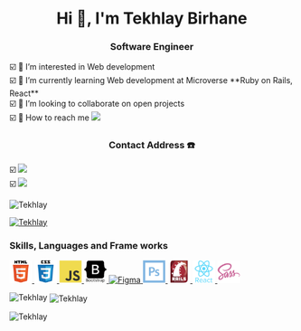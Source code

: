 <h1 align="center">Hi 👋, I'm Tekhlay Birhane</h1>
<h3 align="center">Software Engineer</h3>
<p> 
  ☑️ 👀 I’m interested in Web development <br/>
  ☑️ 🌱 I’m currently learning Web development at Microverse **Ruby on Rails, React** <br/>
  ☑️ 💞️ I’m looking to collaborate on open projects<br/>
  ☑️ 📧 How to reach me <a href="mailto:teklaybirhane12@gmail.com?"><img src="https://img.shields.io/badge/gmail-%23DD0031.svg?&style=for-the-badge&logo=gmail&logoColor=white"/></a>
</p>
<h3 align="center">Contact Address ☎️</h3>

☑️ <a href="https://www.linkedin.com/in/tekhlay/"><img src="https://img.shields.io/badge/linkedin-%23DD0031.svg?&style=for-the-badge&logo=linkedIn&logoColor=white"/></a> <br/>
☑️ <a href=""/> <img src="https://img.shields.io/badge/twitter-%23DD0031.svg?&style=for-the-badge&logo=twitter&logoColor=white"></a> <br/>

<p align="left"> 
  <img src="https://komarev.com/ghpvc/?username=Tekhlay&label=Profile Views&color=green&style=for-the-badge" alt="Tekhlay" />
</p>

<p align="left"> 
  <a href="https://github.com/Tekhlay">
    <img src="https://github-profile-trophy.vercel.app/?username=Tekhlay" alt="Tekhlay" />
  </a> 
</p>


<h3 align="left">Skills, Languages and Frame works</h3>
<p align="left">
  <a href="https://www.w3.org/html/" target="_blank" rel="noreferrer"> 
    <img src="https://raw.githubusercontent.com/devicons/devicon/master/icons/html5/html5-original-wordmark.svg" alt="HTML5" width="40" height="40"/>
  </a>
  <a href="https://www.w3schools.com/css/" target="_blank" rel="noreferrer"> 
    <img src="https://raw.githubusercontent.com/devicons/devicon/master/icons/css3/css3-original-wordmark.svg" alt="CSS3" width="40" height="40"/>
  </a>
  <a href="https://developer.mozilla.org/en-US/docs/Web/JavaScript" target="_blank" rel="noreferrer"> 
    <img src="https://raw.githubusercontent.com/devicons/devicon/master/icons/javascript/javascript-original.svg" alt="Java Script" width="40" height="40"/>
  </a>
  <a href="https://getbootstrap.com" target="_blank" rel="noreferrer"> 
    <img src="https://raw.githubusercontent.com/devicons/devicon/master/icons/bootstrap/bootstrap-plain-wordmark.svg" alt="Bootstrap" width="40" height="40"/> 
  </a> 
  <a href="https://www.figma.com/" target="_blank" rel="noreferrer"> 
    <img src="https://www.vectorlogo.zone/logos/figma/figma-icon.svg" alt="Figma" width="40" height="40"/>
  </a> 
  <a href="https://www.photoshop.com/en" target="_blank" rel="noreferrer"> 
    <img src="https://raw.githubusercontent.com/devicons/devicon/master/icons/photoshop/photoshop-line.svg" alt="Photoshop" width="40" height="40"/> 
  </a> 
  <a href="https://rubyonrails.org" target="_blank" rel="noreferrer"> 
    <img src="https://raw.githubusercontent.com/devicons/devicon/master/icons/rails/rails-original-wordmark.svg" alt="Rails" width="40" height="40"/> 
  </a> 
  <a href="https://reactjs.org/" target="_blank" rel="noreferrer"> 
    <img src="https://raw.githubusercontent.com/devicons/devicon/master/icons/react/react-original-wordmark.svg" alt="React" width="40" height="40"/> 
  </a>
  <a href="https://sass-lang.com" target="_blank" rel="noreferrer">
    <img src="https://raw.githubusercontent.com/devicons/devicon/master/icons/sass/sass-original.svg" alt="Sass" width="40" height="40"/> 
  </a> 
  
</p>

<p>
  <img align="left" src="https://github-readme-stats.vercel.app/api/top-langs?username=Tekhlay&show_icons=true&locale=en&layout=compact" alt="Tekhlay" />
</p>

<p>
  &nbsp;<img align="center" src="https://github-readme-stats.vercel.app/api?username=Tekhlay&show_icons=true&locale=en" alt="Tekhlay" />
</p>

<p><img align="center" src="https://github-readme-streak-stats.herokuapp.com/?user=Tekhlay&" alt="Tekhlay" /></p>








<!---
Tekhlay/Tekhlay is a ✨ special ✨ repository because its `README.md` (this file) appears on your GitHub profile.
You can click the Preview link to take a look at your changes.
--->
